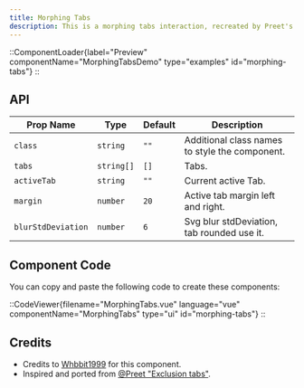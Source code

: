 ```yaml
---
title: Morphing Tabs
description: This is a morphing tabs interaction, recreated by Preet's work and featuring the gooey effect component.
---
```


::ComponentLoader{label="Preview" componentName="MorphingTabsDemo" type="examples" id="morphing-tabs"}
::

## API

| Prop Name          | Type       | Default | Description                                    |
| ------------------ | ---------- | ------- | ---------------------------------------------- |
| `class`            | `string`   | `""`    | Additional class names to style the component. |
| `tabs`             | `string[]` | `[]`    | Tabs.                                          |
| `activeTab`        | `string`   | `""`    | Current active Tab.                            |
| `margin`           | `number`   | `20`    | Active tab margin left and right.              |
| `blurStdDeviation` | `number`   | `6`     | Svg blur stdDeviation, tab rounded use it.     |

## Component Code

You can copy and paste the following code to create these components:

::CodeViewer{filename="MorphingTabs.vue" language="vue" componentName="MorphingTabs" type="ui" id="morphing-tabs"}
::

## Credits

- Credits to [Whbbit1999](https://github.com/Whbbit1999) for this component.
- Inspired and ported from [@Preet "Exclusion tabs"](https://x.com/wickedmishra/status/1823026659894940124).
